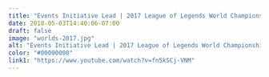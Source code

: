 ```yaml
---
title: "Events Initiative Lead | 2017 League of Legends World Championship"
date: 2018-05-03T14:40:06-07:00
draft: false
image: "worlds-2017.jpg"
alt: "Events Initiative Lead | 2017 League of Legends World Championship"
color: "#00000000"
link1: "https://www.youtube.com/watch?v=fn5kSCj-VNM"
---
```


